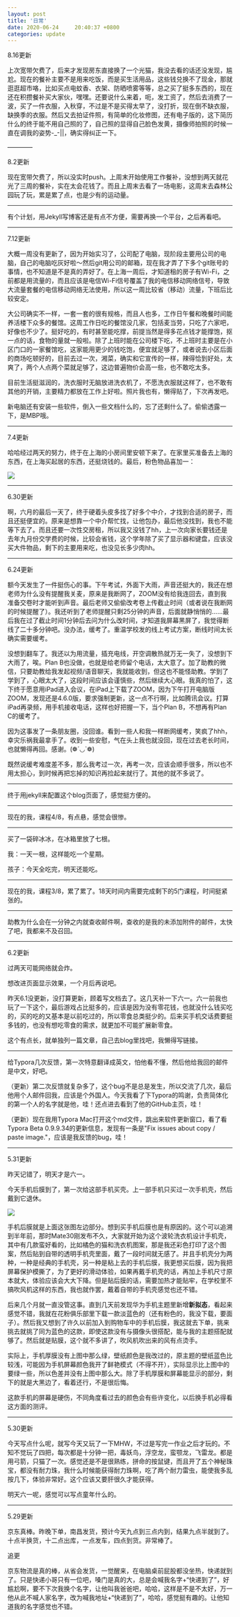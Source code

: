 ```yaml
---
layout: post
title: '日常'
date: 2020-06-24	 20:40:37 +0800
categories: update
---
```


8.16更新

上次宽带欠费了，后来才发现房东直接换了一个光猫，我没去看的话还没发现，尴尬。现在的餐补主要不是用来吃饭，而是买生活用品，这些钱兑换不了现金，那就逛逛超市咯，比如买点电蚊香、衣架、防晒喷雾等等，总之买了挺多东西的，现在还在积攒餐补买大家伙，嘿嘿。还要说什么来着，呃，发工资了，然后去消费了一波，买了一件衣服，入秋穿，不过是不是买得太早了，没打折，现在倒不缺衣服，缺换季的衣服。然后又去拍证件照，有简单的化妆修图，还有电子版的，这下简历什么的终于能不用自己照的了，自己照的显得自己脸色发黄，摄像师拍照的时候一直在调我的姿势-_-||，确实得纠正一下。

————

8.2更新

现在宽带欠费了，所以没实时push。上周末开始使用工作餐补，没想到两天就花光了三周的餐补，实在太会花钱了。而且上周末去看了一场电影，这周末去森林公园玩了玩，累是累了点，也是少有的运动量。

------

有个计划，用Jekyll写博客还是有点不方便，需要再换一个平台，之后再看吧。

------

7.12更新

大概一周没有更新了，因为开始实习了，公司配了电脑，现阶段主要用公司的电脑，自己的电脑吃灰好啦～然后git用公司的邮箱，现在我才弄了下多个git账号的事情，也不知道是不是真的弄好了。在上海一周后，才知道租的房子有Wi-Fi，之前都是用流量的，而且应该是电信Wi-Fi信号覆盖了我的电信移动网络信号，导致大流量套餐的电信移动网络无法使用，所以这一周比较省（移动）流量，下班后比较安定。

大公司确实不一样，一套一套的很有规格，而且人也多，工作日午餐和晚餐时间能养活楼下众多的餐馆。这周工作日吃的餐馆没几家，包括麦当劳，只吃了六家吧，好像也不少了。挺好吃的，有时甚至能吃撑，前提当然是得多花点钱才能撑饱，抠一点的话，食物的量就一般啦。除了上班时能在公司楼下吃，不上班时主要是在小区门口的一家餐馆吃，这家能用更少的钱吃饱，便宜就足够了，或者说去小区后面的商场吃顿好的，目前去过一次，湘菜，确实和它宣传的一样，辣得恰到好处，太爽了，两个人点两个菜就足够了，这边普遍物价会高一些，也不敢吃太多。

目前生活挺滋润的，洗衣服时无脑放进洗衣机了，不愿洗衣服就这样了，也不敢有其他的开销，主要精力都放在工作上好啦。照片我也有，懒得贴了，下次再发吧。

新电脑还有安装一些软件，倒入一些文档什么的，忘了还剩什么了。偷偷透露一下，是MBP哦。

------

7.4更新

哈哈经过两天的努力，终于在上海的小房间里安顿下来了。在家里买准备去上海的东西，在上海买起居的东西，还挺烧钱的。最后，粉色物品喜加一：

<div>
    <img src="/assets/images/pink_quilt.png"/>
</div>

------

6.30更新

啊，六月的最后一天了，终于硬着头皮多找了好多个中介，才找到合适的房子，而且还挺便宜的。原来是想靠一个中介帮忙找，让他包办，最后他没找到，我也不能等下去了。而且还要一次性交房租，所以我又没钱了hh，上一次向家长要钱还是去年九月份交学费的时候，比较会省钱，这个学年除了买了显示器和键盘，应该没买大件物品，剩下的主要用来吃，也没见长多少肉hh。

------

6.24更新

额今天发生了一件挺伤心的事。下午考试，外面下大雨，声音还挺大的，我还在想老师为什么没有提醒我关麦，原来是我断网了，ZOOM没有给我连回去，直到我准备交卷时才能听到声音。最后老师又偷偷改考卷上传截止时间（或者说在我断网的时候提醒了）。我还听到了老师提醒只剩25分钟的声音，后面就静悄悄的……最后我在过了截止时间1分钟后去问为什么改时间，才知道我屏幕黑屏了，我觉得断线了二十多分钟吧。没办法，缓考了。重温学校发的线上考试方案，断线时间太长确实需要缓考。

没想到翻车了。我还以为用流量，插充电线，开空调散热就万无一失了，没想到下大雨了，唉。Plan B也没做，也就是给老师留个电话，太大意了。加了助教的微信，只要助教给我发起视频/语音聊天，我就能收到，但这也不能怪助教。学到了学到了，心眼太大了，这段时间应该会谨慎些，然后继续大心眼。我真的怕了，这下终于愿意用iPad进入会议，在iPad上下载了ZOOM，因为下午打开电脑版ZOOM，发现还是4.6.0版，要求强制更新，这一点不行啊，比如腾讯会议。打算iPad再录频，用手机接收电话，这样也好把握一下，当个Plan B，不想再有Plan C的缓考了。

因为这事发了一条朋友圈，没回谁。看到一些人和我一样断网缓考，笑疯了hhh，幸灾乐祸我最拿手了。收到一些安慰，气在头上我也就没回，现在过去老长时间，也就懒得再回。感谢。(❁´◡`❁)

既然说缓考难度差不多，那么我考过一次，再考一次，应该会顺手很多，所以也不用太担心，到时候再把忘掉的知识再捡起来就行了。其他的就不多说了。

------

终于用jekyll来配置这个blog页面了，感觉挺方便的。

------

现在的我，课程4/8，有点悬，感觉会很惨。

------

买了一袋碎冰冰，在冰箱里放了七根。

我：一天一根，这样能吃一个星期。

孩子：今天全吃完，明天还能吃。

------

现在的我，课程3/8，累了累了。18天时间内需要完成剩下的5门课程，时间挺紧张的。

------

助教为什么会在一分钟之内就查收邮件啊，查收的是我的未添加附件的邮件，太快了吧，我都来不及召回。

------

6.2更新

过两天可能网络就会炸。

想改进页面显示效果，一个月后再说吧。

昨天6.1没更新，没打算更新，顾着写文档去了。这几天补一下六一。六一前我也玩了一下这个，最后游戏占比挺多的，应该是因为没有零花钱，也就没什么钱买吃的，买的吃的又基本是以前吃过的，所以零食总类挺少的。后来买手机交话费要挺多钱的，也没有想吃零食的需求，就更加不可能扩展新零食。

这个有点长，就单独列一篇文章，自己去blog里找吧，我懒得写链接。

------

给Typora几次反馈，第一次特意翻译成英文，怕他看不懂，然后他给我回的邮件是中文，好吧。

（更新）第二次反馈就复杂多了，这个bug不是总是发生，所以交流了几次，最后他用个人邮件回我，应该是个外国人。今天我看了下Typora的鸣谢，负责简体化的第一个人的名字就是他，哇！还点进去看到了他的GitHub主页，哇！

（更新）现在我用Typora Mac打开这个md文件，跳出来软件更新窗口，看了看Typora Beta 0.9.9.34的更新信息，发现有一条是"Fix issues about copy / paste image."，应该是我反馈的bug，哇！

------

5.31更新

昨天记错了，明天才是六一。

今天手机后膜到了，第一次给这部手机买壳。上一部手机只买过一次手机壳，然后戴到它退休。

![](/assets/images/1592571133189.png)

手机后膜就是上面这张图左边部分。想到买手机后膜也是有原因的。这个可以追溯到半年前，那时Mate30刚发布不久，大家就开始为这个波轮洗衣机设计手机壳，其中有几款蛮好看的，比如橘色的猫和洗衣机图案，那是我还彩色打印了这个图案，然后贴到自带的透明手机壳里面，戴了一段时间就无感了。并且手机壳分为两种，一种是经典的手机壳，另一种是粘上去的手机后膜，我更想买后膜，因为我把屏幕保护模撕了，为了更好的滑动体验，如果再戴手机壳的话，再加上手机尺寸原本就大，体验应该会大大下降。但是贴后膜的话，需要加热才能贴牢，在学校里不搞吹风机这样的东西，我也就作罢，戴着自带的手机壳感觉也还不错。

后来几个月就一直没管这事。直到几天前发现华为手机主题里新增**新拟态**，看起来感觉不错，我就在花粉俱乐部里下载一款淡蓝色的（还有粉色的，我没下载，要面子）。然后我又想到了许久以前加入到购物车中的手机后膜，我这就去下单，挑来挑去就挑了同为蓝色的这款，即使这款没有与摄像头很搭配，能与我的主题搭配就够了。然后就是贴膜，这个就不多讲了，吹风机吹出来的风有点烫手。

实际上，手机厚膜没有上图中那么绿，壁纸颜色是我改过的，原主题的壁纸蓝色比较浅，可能因为手机屏幕颜色我开了鲜艳模式（不得不开），实际显示比上图中的要绿一些，所以色差并没有上图中那么大。除了手机厚膜和屏幕能显示的部分，剩下的就是大黑边了，看着还行，不是很后悔。

这款手机的屏幕是硬伤，不同角度看过去的颜色会有些许变化，以后换手机必得看这方面的测评。

------

5.30更新

今天写点什么呢，就写今天又玩了一下MHW，不过是写完一作业之后才玩的。不知不觉玩了四把，每次都是十分钟一把，毒妖鸟，浮空龙，蛮颚龙，飞雷龙。都是用弓箭，只猫了一次。感觉还是不是很熟练，拼命的按鼠键，而且开了五个神秘珠宝，都没有耐力珠，我什么时候能获得耐力珠啊，吃了两个耐力雷虫，能使我多乱按几下，体验非常好。这个应该又要肝很久才能获得。

明天六一呢，感觉可以写点童年什么的。

------

5.29更新

京东真棒。昨晚下单，南昌发货，预计今天九点到三点内到，结果九点半就到了。十点半换货，十二点出库，一点发车，四点到货。非常棒了。

追更

京东物流是真的棒，从省会发货，一觉醒来，在电脑桌前屁股都没坐热，快递就到了。只是快递小哥只有一位吧，嗓门是真的大，总是会喊我名字+“快递到了”，好尴尬啊，要不下次我换个名字，让他叫我爸爸吧，哈哈，这样是不是不太好，万一他从此不喊人家名字，改为喊我地址+“快递到了”，哈哈，感觉挺有趣的。让他知道我的名字感觉也不错。